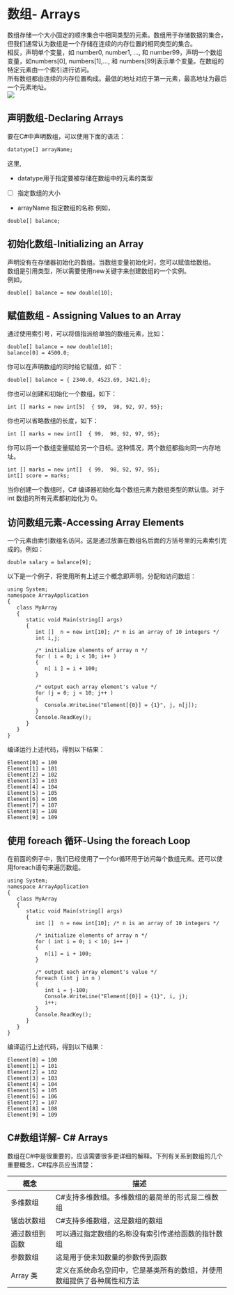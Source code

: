# 数组- Arrays 
数组存储一个大小固定的顺序集合中相同类型的元素。数组用于存储数据的集合，但我们通常认为数组是一个存储在连续的内存位置的相同类型的集合。  
相反，声明单个变量，如 number0, number1, ..., 和 number99，声明一个数组变量，如numbers[0], numbers[1],…, 和 numbers[99]表示单个变量。在数组的特定元素由一个索引进行访问。  
所有数组都由连续的内存位置构成。最低的地址对应于第一元素，最高地址为最后一个元素地址。  
![](images/arrays.jpg)

## 声明数组-Declaring Arrays
要在C#中声明数组，可以使用下面的语法：
```
datatype[] arrayName;
```
这里,
-	datatype用于指定要被存储在数组中的元素的类型
- [ ] 指定数组的大小
-	arrayName 指定数组的名称
例如，
```
double[] balance;
```
## 初始化数组-Initializing an Array
声明没有在存储器初始化的数组。当数组变量初始化时，您可以赋值给数组。  
数组是引用类型，所以需要使用new关键字来创建数组的一个实例。  
例如，
```
double[] balance = new double[10];
```
## 赋值数组 - Assigning Values to an Array
 
通过使用索引号，可以将值指派给单独的数组元素，比如：
```
double[] balance = new double[10];
balance[0] = 4500.0;
 ```
你可以在声明数组的同时给它赋值，如下：
```
double[] balance = { 2340.0, 4523.69, 3421.0};
```
你也可以创建和初始化一个数组，如下：
```
int [] marks = new int[5]  { 99,  98, 92, 97, 95};
```
你也可以省略数组的长度，如下：
```
int [] marks = new int[]  { 99,  98, 92, 97, 95};
```
你可以将一个数组变量赋给另一个目标。这种情况，两个数组都指向同一内存地址。
```
int [] marks = new int[]  { 99,  98, 92, 97, 95};
int[] score = marks;
```
当你创建一个数组时，C# 编译器初始化每个数组元素为数组类型的默认值。对于 int 数组的所有元素都初始化为 0。

## 访问数组元素-Accessing Array Elements
 
一个元素由索引数组名访问。这是通过放置在数组名后面的方括号里的元素索引完成的。例如：
```
double salary = balance[9];
```
以下是一个例子，将使用所有上述三个概念即声明，分配和访问数组：
```
using System;
namespace ArrayApplication
{
   class MyArray
   {
      static void Main(string[] args)
      {
         int []  n = new int[10]; /* n is an array of 10 integers */
         int i,j;

         /* initialize elements of array n */
         for ( i = 0; i < 10; i++ )
         {
            n[ i ] = i + 100;
         }
         
         /* output each array element's value */
         for (j = 0; j < 10; j++ )
         {
            Console.WriteLine("Element[{0}] = {1}", j, n[j]);
         }
         Console.ReadKey();
      }
   }
}
```
 编译运行上述代码，得到以下结果：
 ```
Element[0] = 100
Element[1] = 101
Element[2] = 102
Element[3] = 103
Element[4] = 104
Element[5] = 105
Element[6] = 106
Element[7] = 107
Element[8] = 108
Element[9] = 109
```
## 使用 foreach 循环-Using the foreach Loop
 
在前面的例子中，我们已经使用了一个for循环用于访问每个数组元素。还可以使用foreach语句来遍历数组。
```
using System;
namespace ArrayApplication
{
   class MyArray
   {
      static void Main(string[] args)
      {
         int []  n = new int[10]; /* n is an array of 10 integers */
         
         /* initialize elements of array n */
         for ( int i = 0; i < 10; i++ )
         {
            n[i] = i + 100;
         }
         
         /* output each array element's value */
         foreach (int j in n )
         {
            int i = j-100;
            Console.WriteLine("Element[{0}] = {1}", i, j);
            i++;
         }
         Console.ReadKey();
      }
   }
}
```
编译运行上述代码，得到以下结果：
```
Element[0] = 100
Element[1] = 101
Element[2] = 102
Element[3] = 103
Element[4] = 104
Element[5] = 105
Element[6] = 106
Element[7] = 107
Element[8] = 108
Element[9] = 109
```
## C\#数组详解- C\# Arrays
 
数组在C#中是很重要的，应该需要很多更详细的解释。下列有关系到数组的几个重要概念，C#程序员应当清楚：


|概念 | 	描述  |
| ------ | ------ |
|多维数组 | C#支持多维数组。多维数组的最简单的形式是二维数组|
|锯齿状数组 | C#支持多维数组，这是数组的数组 |
|通过数组到函数 |可以通过指定数组的名称没有索引传递给函数的指针数组 |
|参数数组 |这是用于使未知数量的参数传到函数 |
|Array 类 |定义在系统命名空间中，它是基类所有的数组，并使用数组提供了各种属性和方法 |

